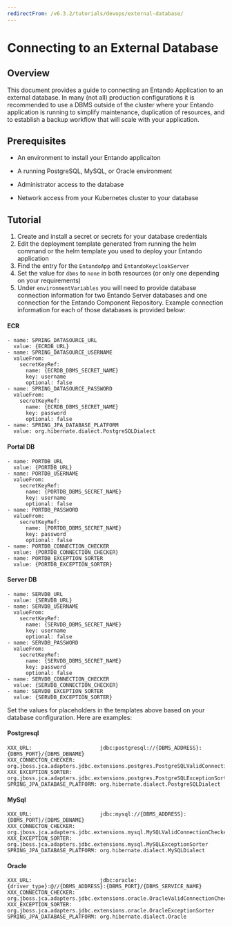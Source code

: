 ```yaml
---
redirectFrom: /v6.3.2/tutorials/devops/external-database/
---
```

# Connecting to an External Database

## Overview

This document provides a guide to connecting an Entando Application to an external database. In
many (not all) production configurations it is recommended to use a DBMS
outside of the cluster where your Entando application is running to
simplify maintenance, duplication of resources, and to establish a
backup workflow that will scale with your application.

## Prerequisites

-   An environment to install your Entando applicaiton

-   A running PostgreSQL, MySQL, or Oracle environment

-   Administrator access to the database

-   Network access from your Kubernetes cluster to your database

## Tutorial

1. Create and install a secret or secrets for your database credentials
2. Edit the deployment template generated from running the helm command or the helm template you used to deploy your Entando application
3. Find the entry for the `EntandoApp` and `EntandoKeycloakServer`
4. Set the value for `dbms` to `none` in both resources (or only one depending on your requirements)
5. Under `environmentVariables` you will need to provide database connection information for two Entando Server databases and one connection for the Entando Component Repository. Example connection information for each of those databases is provided below:

#### ECR
```
- name: SPRING_DATASOURCE_URL
  value: {ECRDB_URL}
- name: SPRING_DATASOURCE_USERNAME
  valueFrom:
    secretKeyRef:
      name: {ECRDB_DBMS_SECRET_NAME}
      key: username
      optional: false
- name: SPRING_DATASOURCE_PASSWORD
  valueFrom:
    secretKeyRef:
      name: {ECRDB_DBMS_SECRET_NAME}
      key: password
      optional: false
- name: SPRING_JPA_DATABASE_PLATFORM
  value: org.hibernate.dialect.PostgreSQLDialect
```

#### Portal DB

```
- name: PORTDB_URL
  value: {PORTDB_URL}
- name: PORTDB_USERNAME
  valueFrom:
    secretKeyRef:
      name: {PORTDB_DBMS_SECRET_NAME}
      key: username
      optional: false
- name: PORTDB_PASSWORD
  valueFrom:
    secretKeyRef:
      name: {PORTDB_DBMS_SECRET_NAME}
      key: password
      optional: false
- name: PORTDB_CONNECTION_CHECKER
  value: {PORTDB_CONNECTION_CHECKER}
- name: PORTDB_EXCEPTION_SORTER
  value: {PORTDB_EXCEPTION_SORTER}
```

#### Server DB
```
- name: SERVDB_URL
  value: {SERVDB_URL}
- name: SERVDB_USERNAME
  valueFrom:
    secretKeyRef:
      name: {SERVDB_DBMS_SECRET_NAME}
      key: username
      optional: false
- name: SERVDB_PASSWORD
  valueFrom:
    secretKeyRef:
      name: {SERVDB_DBMS_SECRET_NAME}
      key: password
      optional: false
- name: SERVDB_CONNECTION_CHECKER
  value: {SERVDB_CONNECTION_CHECKER}
- name: SERVDB_EXCEPTION_SORTER
  value: {SERVDB_EXCEPTION_SORTER}
  ```

Set the values for placeholders in the templates above based on your database configuration. Here are examples:

#### Postgresql

```
XXX_URL:                      jdbc:postgresql://{DBMS_ADDRESS}:{DBMS_PORT}/{DBMS_DBNAME}
XXX_CONNECTON_CHECKER:        org.jboss.jca.adapters.jdbc.extensions.postgres.PostgreSQLValidConnectionChecker
XXX_EXCEPTION_SORTER:         org.jboss.jca.adapters.jdbc.extensions.postgres.PostgreSQLExceptionSorter
SPRING_JPA_DATABASE_PLATFORM: org.hibernate.dialect.PostgreSQLDialect
```

#### MySql
```
XXX_URL:                      jdbc:mysql://{DBMS_ADDRESS}:{DBMS_PORT}/{DBMS_DBNAME}
XXX_CONNECTON_CHECKER:        org.jboss.jca.adapters.jdbc.extensions.mysql.MySQLValidConnectionChecker
XXX_EXCEPTION_SORTER:         org.jboss.jca.adapters.jdbc.extensions.mysql.MySQLExceptionSorter
SPRING_JPA_DATABASE_PLATFORM: org.hibernate.dialect.MySQLDialect
```

#### Oracle
```
XXX_URL:                      jdbc:oracle:{driver_type}:@//{DBMS_ADDRESS}:{DBMS_PORT}/{DBMS_SERVICE_NAME}
XXX_CONNECTON_CHECKER:        org.jboss.jca.adapters.jdbc.extensions.oracle.OracleValidConnectionChecker
XXX_EXCEPTION_SORTER:         org.jboss.jca.adapters.jdbc.extensions.oracle.OracleExceptionSorter
SPRING_JPA_DATABASE_PLATFORM: org.hibernate.dialect.Oracle
```
